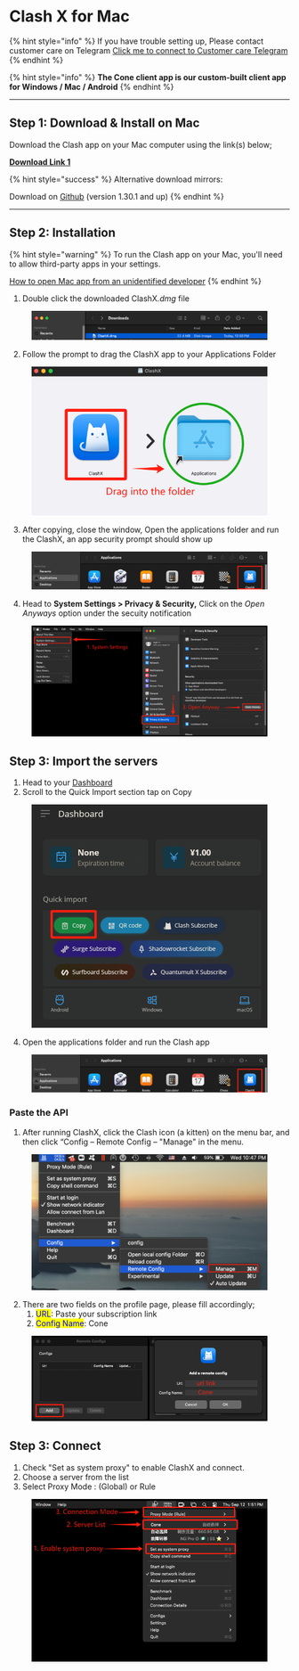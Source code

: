 # Clash X for Mac

{% hint style="info" %}
If you have trouble setting up, Please contact customer care on Telegram [Click me to connect to Customer care Telegram](https://t.me/conesupport)
{% endhint %}

{% hint style="info" %}
**The Cone client app is our custom-built client app for Windows / Mac / Android**
{% endhint %}

***

## Step 1: Download & Install on Mac

Download the Clash app on your Mac computer using the link(s) below;

[**Download Link 1**](https://app.alekwu.top/soft/mac/clashX.dmg)

{% hint style="success" %}
Alternative download mirrors:

Download on [Github](https://github.com/clashdownload/ClashX/releases/download/1.118.0/ClashX.dmg) (version 1.30.1 and up)
{% endhint %}

***

## Step 2: Installation

{% hint style="warning" %}
To run the Clash app on your Mac, you'll need to allow third-party apps in your settings.&#x20;

[How to open Mac app from an unidentified developer](https://www.macworld.com/article/672947/how-to-open-a-mac-app-from-an-unidentified-developer.html)
{% endhint %}

1. Double click the downloaded Clash&#x58;_.dmg_ file

<figure><img src="../.gitbook/assets/image (78).png" alt=""><figcaption></figcaption></figure>

2. Follow the prompt to drag the ClashX app to your Applications Folder

<figure><img src="../.gitbook/assets/1726171640188.png" alt="" width="491"><figcaption></figcaption></figure>

3. After copying, close the window, Open the applications folder and run the ClashX, an app security prompt should show up

<figure><img src="../.gitbook/assets/image (79).png" alt=""><figcaption></figcaption></figure>

4. Head to **System Settings > Privacy & Security,** Click on the _Open Anyways_ option under the secuity notification

<figure><img src="../.gitbook/assets/image (75).png" alt=""><figcaption></figcaption></figure>

## Step 3: Import the servers

1. Head to your [Dashboard](https://dash.coneapp.top)
2. Scroll to the Quick Import section tap on Copy

<figure><img src="../.gitbook/assets/1736863160559 (1).png" alt="" width="563"><figcaption></figcaption></figure>

4. Open the applications folder and run the Clash app

<figure><img src="../.gitbook/assets/image (80).png" alt=""><figcaption></figcaption></figure>

### Paste the API

1. After running ClashX, click the Clash icon (a kitten) on the menu bar, and then click “Config – Remote Config – "Manage" in the menu.

<figure><img src="../.gitbook/assets/1726173146057.png" alt=""><figcaption></figcaption></figure>



2. There are two fields on the profile page, please fill accordingly;&#x20;
   1. <mark style="color:blue;">URL</mark>: Paste your subscription link
   2. <mark style="color:blue;">Config Name</mark>: Cone

<figure><img src="../.gitbook/assets/1726173463322.png" alt=""><figcaption></figcaption></figure>

## Step 3: Connect

1. Check "Set as system proxy" to enable ClashX and connect.&#x20;
2. Choose a server from the list
3. Select Proxy Mode : (Global) or Rule

<figure><img src="../.gitbook/assets/image (82).png" alt="" width="555"><figcaption></figcaption></figure>

